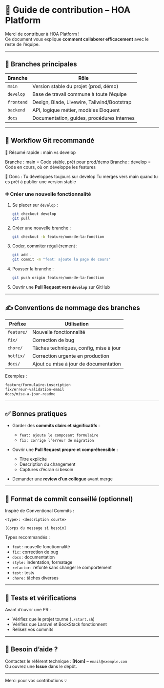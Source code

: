 # 🤝 Guide de contribution – HOA Platform

Merci de contribuer à HOA Platform !  
Ce document vous explique **comment collaborer efficacement** avec le reste de l’équipe.

---

## 📌 Branches principales

| Branche    | Rôle                                        |
| ---------- | ------------------------------------------- |
| `main`     | Version stable du projet (prod, démo)       |
| `develop`  | Base de travail commune à toute l’équipe    |
| `frontend` | Design, Blade, Livewire, Tailwind/Bootstrap |
| `backend`  | API, logique métier, modèles Eloquent       |
| `docs`     | Documentation, guides, procédures internes  |

---

## 🔄 Workflow Git recommandé

🧭 Résumé rapide : main vs develop

Branche : main = Code stable, prêt pour prod/demo
Branche : develop = Code en cours, où on développe les features

🎯 Donc :
Tu développes toujours sur develop
Tu merges vers main quand tu es prêt à publier une version stable

### ➕ Créer une nouvelle fonctionnalité

1. Se placer sur `develop` :

   ```bash
   git checkout develop
   git pull
   ```

2. Créer une nouvelle branche :

   ```bash
   git checkout -b feature/nom-de-la-fonction
   ```

3. Coder, commiter régulièrement :

   ```bash
   git add .
   git commit -m "feat: ajoute la page de cours"
   ```

4. Pousser la branche :

   ```bash
   git push origin feature/nom-de-la-fonction
   ```

5. Ouvrir une **Pull Request vers `develop`** sur GitHub

---

## ✍️ Conventions de nommage des branches

| Préfixe    | Utilisation                            |
| ---------- | -------------------------------------- |
| `feature/` | Nouvelle fonctionnalité                |
| `fix/`     | Correction de bug                      |
| `chore/`   | Tâches techniques, config, mise à jour |
| `hotfix/`  | Correction urgente en production       |
| `docs/`    | Ajout ou mise à jour de documentation  |

Exemples :

```bash
feature/formulaire-inscription
fix/erreur-validation-email
docs/mise-a-jour-readme
```

---

## ✅ Bonnes pratiques

- Garder des **commits clairs et significatifs** :

  - `feat: ajoute le composant formulaire`
  - `fix: corrige l’erreur de migration`

- Ouvrir une **Pull Request propre et compréhensible** :

  - Titre explicite
  - Description du changement
  - Captures d’écran si besoin

- Demander une **review d’un collègue** avant merge

---

## 🧹 Format de commit conseillé (optionnel)

Inspiré de Conventional Commits :

```
<type>: <description courte>

[Corps du message si besoin]
```

Types recommandés :

- `feat:` nouvelle fonctionnalité
- `fix:` correction de bug
- `docs:` documentation
- `style:` indentation, formatage
- `refactor:` refonte sans changer le comportement
- `test:` tests
- `chore:` tâches diverses

---

## 🧪 Tests et vérifications

Avant d’ouvrir une PR :

- Vérifiez que le projet tourne (`./start.sh`)
- Vérifiez que Laravel et BookStack fonctionnent
- Relisez vos commits

---

## 💬 Besoin d’aide ?

Contactez le référent technique : **[Nom]** – `email@exemple.com`  
Ou ouvrez une **Issue** dans le dépôt.

---

Merci pour vos contributions 💡
